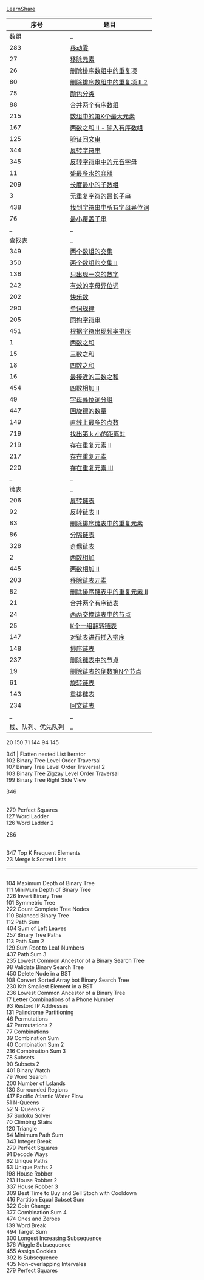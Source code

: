 
[LearnShare](http://xianbai.me) 


序号  | 题目                      
---  |---
数组  | _                          
283  | [移动零](https://leetcode-cn.com/problems/move-zeroes/) 
27   | [移除元素](https://leetcode-cn.com/problems/remove-element/) 
26   | [删除排序数组中的重复项](https://leetcode-cn.com/problems/remove-duplicates-from-sorted-array/) 
80   | [删除排序数组中的重复项 II  2](https://leetcode-cn.com/problems/remove-duplicates-from-sorted-array-ii/) 
75   | [颜色分类](https://leetcode-cn.com/problems/sort-colors/) 	  
88   | [合并两个有序数组](https://leetcode-cn.com/problems/merge-sorted-array/) 
215  | [数组中的第K个最大元素](https://leetcode-cn.com/problems/kth-largest-element-in-an-array/) 
167  | [两数之和 II - 输入有序数组](https://leetcode-cn.com/problems/two-sum-ii-input-array-is-sorted/) 
125  | [验证回文串](https://leetcode-cn.com/problems/valid-palindrome/) 
344  | [反转字符串](https://leetcode-cn.com/problems/reverse-string/) 
345  | [反转字符串中的元音字母](https://leetcode-cn.com/problems/reverse-vowels-of-a-string/) 
11   | [盛最多水的容器](https://leetcode-cn.com/problems/container-with-most-water/) 
209  | [长度最小的子数组](https://leetcode-cn.com/problems/minimum-size-subarray-sum/) 
3    | [无重复字符的最长子串](https://leetcode-cn.com/problems/longest-substring-without-repeating-characters/) 
438  | [找到字符串中所有字母异位词](https://leetcode-cn.com/problems/find-all-anagrams-in-a-string/) 
76   | [最小覆盖子串](https://leetcode-cn.com/problems/minimum-window-substring/) 
_    | _ 
查找表| _ 
349  | [两个数组的交集](https://leetcode-cn.com/problems/intersection-of-two-arrays/) 
350  | [两个数组的交集 II](https://leetcode-cn.com/problems/intersection-of-two-arrays-ii/) 
136  | [只出现一次的数字](https://leetcode-cn.com/problems/single-number/) 
242  | [有效的字母异位词](https://leetcode-cn.com/problems/valid-anagram/) 
202  | [快乐数](https://leetcode-cn.com/problems/happy-number/) 
290  | [单词规律](https://leetcode-cn.com/problems/word-pattern/) 
205  | [同构字符串](https://leetcode-cn.com/problems/isomorphic-strings/) 
451  | [根据字符出现频率排序](https://leetcode-cn.com/problems/sort-characters-by-frequency/) 
1    | [两数之和](https://leetcode-cn.com/problems/two-sum/) 
15   | [三数之和](https://leetcode-cn.com/problems/3sum/) 
18   | [四数之和](https://leetcode-cn.com/problems/4sum/) 
16   | [最接近的三数之和](https://leetcode-cn.com/problems/3sum-closest/) 
454  | [四数相加 II](https://leetcode-cn.com/problems/4sum-ii/) 
49   | [字母异位词分组](https://leetcode-cn.com/problems/group-anagrams/) 
447  | [回旋镖的数量](https://leetcode-cn.com/problems/number-of-boomerangs/) 
149  | [直线上最多的点数](https://leetcode-cn.com/problems/max-points-on-a-line/) 
719  | [找出第 k 小的距离对](https://leetcode-cn.com/problems/find-k-th-smallest-pair-distance/) 
219  | [存在重复元素 II](https://leetcode-cn.com/problems/contains-duplicate-ii/) 
217  | [存在重复元素](https://leetcode-cn.com/problems/contains-duplicate/) 
220  | [存在重复元素 III](https://leetcode-cn.com/problems/contains-duplicate-iii/) 
_    | _ 
链表  | _ 
206  | [反转链表](https://leetcode-cn.com/problems/reverse-linked-list/) 
92   | [反转链表 II](https://leetcode-cn.com/problems/reverse-linked-list-ii/) 
83   | [删除排序链表中的重复元素](https://leetcode-cn.com/problems/remove-duplicates-from-sorted-list/) 
86   | [分隔链表](https://leetcode-cn.com/problems/partition-list/) 
328  | [奇偶链表](https://leetcode-cn.com/problems/odd-even-linked-list/)      
2    | [两数相加](https://leetcode-cn.com/problems/add-two-numbers/) 
445  | [两数相加 II](https://leetcode-cn.com/problems/add-two-numbers-ii/) 
203  | [移除链表元素](https://leetcode-cn.com/problems/remove-linked-list-elements/) 
82   | [删除排序链表中的重复元素 II](https://leetcode-cn.com/problems/remove-duplicates-from-sorted-list-ii/) 
21   | [合并两个有序链表](https://leetcode-cn.com/problems/merge-two-sorted-lists/) 
24   | [两两交换链表中的节点](https://leetcode-cn.com/problems/swap-nodes-in-pairs/) 
25   | [K个一组翻转链表](https://leetcode-cn.com/problems/reverse-nodes-in-k-group/) 
147  | [对链表进行插入排序](https://leetcode-cn.com/problems/insertion-sort-list/) 
148  | [排序链表](https://leetcode-cn.com/problems/sort-list/) 
237  | [删除链表中的节点](https://leetcode-cn.com/problems/delete-node-in-a-linked-list/) 
19   | [删除链表的倒数第N个节点](https://leetcode-cn.com/problems/remove-nth-node-from-end-of-list/) 
61   | [旋转链表](https://leetcode-cn.com/problems/rotate-list/) 
143  | [重排链表](https://leetcode-cn.com/problems/reorder-list/) 
234  | [回文链表](https://leetcode-cn.com/problems/palindrome-linked-list/) 
_    | _ 
栈、队列、优先队列  | _ 

20 
150
71
144
94
145



341  | Flatten nested List Iterator
<br>
102 Binary Tree Level Order Traversal
<br>
107 Binary Tree Level Order Traversal 2
<br>
103 Binary Tree Zigzay Level Order Traversal
<br>
199 Binary Tree Right Side View

346

<br>
279 Perfect Squares
<br>
127 Word Ladder
<br>
126 Word Ladder 2

286

<br>
347 Top K Frequent Elements
<br>
23  Merge k Sorted Lists


----
<br>
104 Maximum Depth of Binary Tree
<br>
111 MiniMum Depth of Binary Tree
<br>
226 Invert Binary Tree
<br>
101 Symmetric Tree
<br>
222 Count Complete Tree Nodes
<br>
110 Balanced Binary Tree
<br>
112 Path Sum
<br>
404 Sum of Left Leaves
<br>
257 Binary Tree Paths
<br>
113 Path Sum 2
<br>
129 Sum Root to Leaf Numbers
<br>
437 Path Sum 3
<br>
235 Lowest Common Ancestor of a Binary Search Tree
<br>
98  Validate Binary Search Tree
<br>
450 Delete Node in a BST
<br>
108 Convert Sorted Array bot Binary Search Tree
<br>
230 Kth Smallest Element in a BST
<br>
236 Lowest Common Ancestor of a Binary Tree
<br>
17  Letter Combinations of a Phone Number
<br>
93  Restord IP Addresses
<br>
131 Palindrome Partitioning
<br>
46  Permutations
<br>
47  Permutations 2
<br>
77  Combinations
<br>
39  Combination Sum
<br>
40  Combination Sum 2
<br>
216 Combination Sum 3
<br>
78  Subsets
<br>
90  Subsets 2
<br>
401 Binary Watch
<br>
79  Word Search
<br>
200 Number of Lslands
<br>
130 Surrounded Regions
<br>
417 Pacific Atlantic Water Flow
<br>
51  N-Queens
<br>
52  N-Queens 2
<br>
37  Sudoku Solver
<br>
70  Climbing Stairs
<br>
120 Triangle
<br>
64  Minimum Path Sum
<br>
343 Integer Break
<br>
279 Perfect Squares
<br>
91  Decode Ways
<br>
62  Unique Paths
<br>
63  Unique Paths 2
<br>
198 House Robber
<br>
213 House Robber 2
<br>
337 House Robber 3
<br>
309 Best Time to Buy and Sell Stoch with Cooldown
<br>
416 Partition Equal Subset Sum
<br>
322 Coin Change
<br>
377 Combination Sum 4
<br>
474 Ones and Zeroes
<br>
139 Word Break
<br>
494 Target Sum
<br>
300 Longest Increasing Subsequence 
<br>
376 Wiggle Subsequence
<br>
455 Assign Cookies
<br>
392 Is Subsequence
<br>
435 Non-overlapping Intervales
<br>
279 Perfect Squares